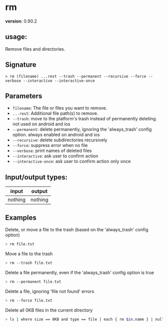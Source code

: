 # rm

**version**: 0.90.2

## **usage**:

Remove files and directories.

## Signature

`> rm (filename) ...rest --trash --permanent --recursive --force --verbose --interactive --interactive-once`

## Parameters

- `filename`: The file or files you want to remove.
- `...rest`: Additional file path(s) to remove.
- `--trash`: move to the platform's trash instead of permanently deleting. not used on android and ios
- `--permanent`: delete permanently, ignoring the 'always_trash' config option. always enabled on android and ios
- `--recursive`: delete subdirectories recursively
- `--force`: suppress error when no file
- `--verbose`: print names of deleted files
- `--interactive`: ask user to confirm action
- `--interactive-once`: ask user to confirm action only once

## Input/output types:

| input   | output  |
| ------- | ------- |
| nothing | nothing |

## Examples

Delete, or move a file to the trash (based on the 'always_trash' config option)

```bash
> rm file.txt
```

Move a file to the trash

```bash
> rm --trash file.txt
```

Delete a file permanently, even if the 'always_trash' config option is true

```bash
> rm --permanent file.txt
```

Delete a file, ignoring 'file not found' errors

```bash
> rm --force file.txt
```

Delete all 0KB files in the current directory

```bash
> ls | where size == 0KB and type == file | each { rm $in.name } | null
```
